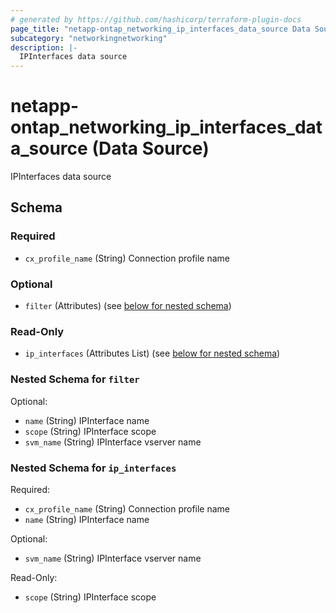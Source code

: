 ```yaml
---
# generated by https://github.com/hashicorp/terraform-plugin-docs
page_title: "netapp-ontap_networking_ip_interfaces_data_source Data Source - terraform-provider-netapp-ontap"
subcategory: "networkingnetworking"
description: |-
  IPInterfaces data source
---
```


# netapp-ontap_networking_ip_interfaces_data_source (Data Source)

IPInterfaces data source



<!-- schema generated by tfplugindocs -->
## Schema

### Required

- `cx_profile_name` (String) Connection profile name

### Optional

- `filter` (Attributes) (see [below for nested schema](#nestedatt--filter))

### Read-Only

- `ip_interfaces` (Attributes List) (see [below for nested schema](#nestedatt--ip_interfaces))

<a id="nestedatt--filter"></a>
### Nested Schema for `filter`

Optional:

- `name` (String) IPInterface name
- `scope` (String) IPInterface scope
- `svm_name` (String) IPInterface vserver name


<a id="nestedatt--ip_interfaces"></a>
### Nested Schema for `ip_interfaces`

Required:

- `cx_profile_name` (String) Connection profile name
- `name` (String) IPInterface name

Optional:

- `svm_name` (String) IPInterface vserver name

Read-Only:

- `scope` (String) IPInterface scope


